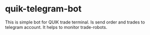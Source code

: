 # quik-telegram-bot
This is simple bot for QUIK trade terminal. Is send order and trades to telegram account. It helps to monitor trade-robots.
